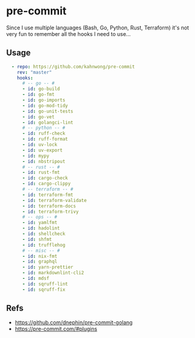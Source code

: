 # pre-commit

Since I use multiple languages (Bash, Go, Python, Rust, Terraform) it's not very fun to remember all the hooks I need to use...

## Usage

```yaml
  - repo: https://github.com/kahnwong/pre-commit
    rev: "master"
    hooks:
      # -- go -- #
      - id: go-build
      - id: go-fmt
      - id: go-imports
      - id: go-mod-tidy
      - id: go-unit-tests
      - id: go-vet
      - id: golangci-lint
      # -- python -- #
      - id: ruff-check
      - id: ruff-format
      - id: uv-lock
      - id: uv-export
      - id: mypy
      - id: nbstripout
      # -- rust -- #
      - id: rust-fmt
      - id: cargo-check
      - id: cargo-clippy
      # -- terraform -- #
      - id: terraform-fmt
      - id: terraform-validate
      - id: terraform-docs
      - id: terraform-trivy
      # -- ops -- #
      - id: yamlfmt
      - id: hadolint
      - id: shellcheck
      - id: shfmt
      - id: trufflehog
      # -- misc -- #
      - id: nix-fmt
      - id: graphql
      - id: yarn-prettier
      - id: markdownlint-cli2
      - id: mdsf
      - id: sqruff-lint
      - id: sqruff-fix
```

## Refs

- <https://github.com/dnephin/pre-commit-golang>
- <https://pre-commit.com/#plugins>
